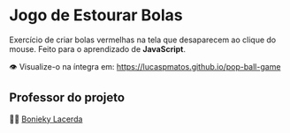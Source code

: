 # Jogo de Estourar Bolas
Exercício de criar bolas vermelhas na tela que desaparecem ao clique do mouse. Feito para o aprendizado de **JavaScript**.

:eye: Visualize-o na íntegra em: https://lucaspmatos.github.io/pop-ball-game

## Professor do projeto
:man_teacher: [Bonieky Lacerda](https://github.com/bonieky)
